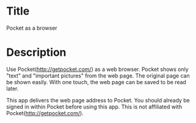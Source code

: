 Title
=====
Pocket as a browser

Description
===========
Use Pocket(http://getpocket.com/) as a web browser.
Pocket shows only "text" and "important pictures" from the web page. The original page can be shown easily.
With one touch, the web page can be saved to be read later.

This app delivers the web page address to Pocket.
You should already be signed in within Pocket before using this app.
This is not affiliated with Pocket(http://getpocket.com/).
